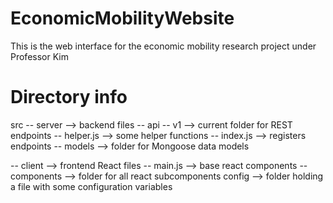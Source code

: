 # EconomicMobilityWebsite
This is the web interface for the economic mobility research project under Professor Kim

# Directory info

src
  -- server --> backend files
      -- api
          -- v1 --> current folder for REST endpoints
          -- helper.js --> some helper functions
          -- index.js --> registers endpoints
      -- models  --> folder for Mongoose data models

  -- client --> frontend React files
      -- main.js --> base react components
      -- components --> folder for all react subcomponents
config --> folder holding a file with some configuration variables
